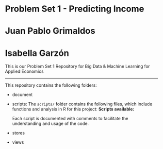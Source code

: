 # Problem Set 1 - Predicting Income 
# Juan Pablo Grimaldos 
# Isabella Garzón 

This is our Problem Set 1 Repository for Big Data & Machine Learning for Applied Economics

---

This repository contains the following folders: 

- document
- scripts:
  The `scripts/` folder contains the following files, which include functions and analysis in R for this project:
     **Scripts available:**  

  Each script is documented with comments to facilitate the understanding and usage of the code.
- stores
- views 



